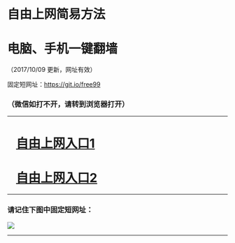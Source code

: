 ﻿# 自由上网简易方法

# 电脑、手机一键翻墙

（2017/10/09 更新，网址有效）

固定短网址：https://git.io/free99

### （微信如打不开，请转到浏览器打开）


***





# &nbsp;&nbsp; <a href="http://ft232597135.fwq-tz-1001.info/fwqtz01.html?t=10090011022 " target="_blank">自由上网入口1</a>
# &nbsp;&nbsp; <a href="http://ft2055221176.fwq-tz-1002.info/fwqtz02.html?t=100900121082 " target="_blank">自由上网入口2</a>
***

### 请记住下图中固定短网址：

<img src="https://s3-us-west-2.amazonaws.com/fwq-1001/yjfq-20170905okok.png" /> 


***

